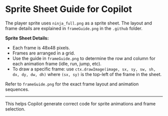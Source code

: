 # Sprite Sheet Guide for Copilot

The player sprite uses `ninja_full.png` as a sprite sheet. The layout and frame details are explained in `frameGuide.png` in the `.github` folder.

**Sprite Sheet Details:**
- Each frame is 48x48 pixels.
- Frames are arranged in a grid.
- Use the guide in `frameGuide.png` to determine the row and column for each animation frame (idle, run, jump, etc).
- To draw a specific frame: use `ctx.drawImage(image, sx, sy, sw, sh, dx, dy, dw, dh)` where `(sx, sy)` is the top-left of the frame in the sheet.

Refer to `frameGuide.png` for the exact frame layout and animation sequences.

---

This helps Copilot generate correct code for sprite animations and frame selection.
